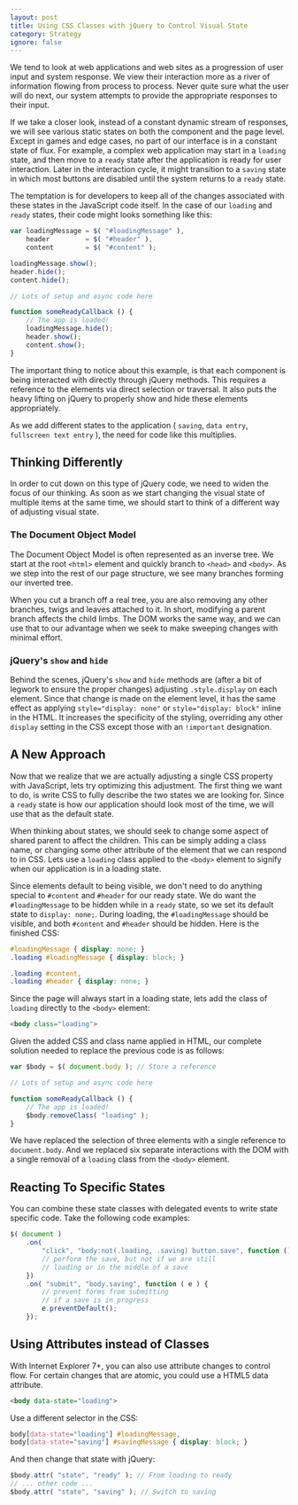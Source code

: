 ```yaml
---
layout: post
title: Using CSS Classes with jQuery to Control Visual State
category: Strategy
ignore: false
---
```


We tend to look at web applications and web sites as a progression of user input and system response. We view their interaction more as a river of information flowing from process to process. Never quite sure what the user will do next, our system attempts to provide the appropriate responses to their input.

If we take a closer look, instead of a constant dynamic stream of responses, we will see various static states on both the component and the page level. Except in games and edge cases, no part of our interface is in a constant state of flux. For example, a complex web application may start in a `loading` state, and then move to a `ready` state after the application is ready for user interaction. Later in the interaction cycle, it might transition to a `saving` state in which most buttons are disabled until the system returns to a `ready` state. 

The temptation is for developers to keep all of the changes associated with these states in the JavaScript code itself. In the case of our `loading` and `ready` states, their code might looks something like this:

```javascript
var loadingMessage = $( "#loadingMessage" ),
	header         = $( "#header" ),
    content        = $( "#content" );

loadingMessage.show();
header.hide();
content.hide();

// Lots of setup and async code here

function someReadyCallback () {
	// The app is loaded!
	loadingMessage.hide();
	header.show();
	content.show();
}
```

The important thing to notice about this example, is that each component is being interacted with directly through jQuery methods. This requires a reference to the elements via direct selection or traversal. It also puts the heavy lifting on jQuery to properly show and hide these elements appropriately.

As we add different states to the application ( `saving`, `data entry`, `fullscreen text entry` ), the need for code like this multiplies.

## Thinking Differently

In order to cut down on this type of jQuery code, we need to widen the focus of our thinking. As soon as we start changing the visual state of multiple items at the same time, we should start to think of a different way of adjusting visual state.

### The Document Object Model

The Document Object Model is often represented as an inverse tree. We start at the root `<html>` element and quickly branch to `<head>` and `<body>`. As we step into the rest of our page structure, we see many branches forming our inverted tree. 

When you cut a branch off a real tree, you are also removing any other branches, twigs and leaves attached to it. In short, modifying a parent branch affects the child limbs. The DOM works the same way, and we can use that to our advantage when we seek to make sweeping changes with minimal effort.

### jQuery's `show` and `hide`

Behind the scenes, jQuery's `show` and `hide` methods are (after a bit of legwork to ensure the proper changes) adjusting `.style.display` on each element. Since that change is made on the element level, it has the same effect as applying `style="display: none"` or `style="display: block"` inline in the HTML. It increases the specificity of the styling, overriding any other `display` setting in the CSS except those with an `!important` designation.


## A New Approach

Now that we realize that we are actually adjusting a single CSS property with JavaScript, lets try optimizing this adjustment. The first thing we want to do, is write CSS to fully describe the two states we are looking for. Since a `ready` state is how our application should look most of the time, we will use that as the default state.

When thinking about states, we should seek to change some aspect of shared parent to affect the children. This can be simply adding a class name, or changing some other attribute of the element that we can respond to in CSS. Lets use a `loading` class applied to the `<body>` element to signify when our application is in a loading state.

Since elements default to being visible, we don't need to do anything special to `#content` and `#header` for our ready state. We do want the `#loadingMessage` to be hidden while in a `ready` state, so we set its default state to `display: none;`. During loading, the `#loadingMessage` should be visible, and both `#content` and `#header` should be hidden. Here is the finished CSS:

```css
#loadingMessage { display: none; }
.loading #loadingMessage { display: block; }

.loading #content,
.loading #header { display: none; }
```

Since the page will always start in a loading state, lets add the class of `loading` directly to the `<body>` element:

```html
<body class="loading">
```

Given the added CSS and class name applied in HTML, our complete solution needed to replace the previous code is as follows:

```javascript
var $body = $( document.body ); // Store a reference

// Lots of setup and async code here

function someReadyCallback () {
	// The app is loaded!
	$body.removeClass( "loading" );
} 
```

We have replaced the selection of three elements with a single reference to `document.body`. And we replaced six separate interactions with the DOM with a single removal of a `loading` class from the `<body>` element.

## Reacting To Specific States

You can combine these state classes with delegated events to write state specific code. Take the following code examples:

```javascript
$( document )
	.on( 
		"click", "body:not(.loading, .saving) button.save", function () {
		// perform the save, but not if we are still
		// loading or in the middle of a save
	})
	.on( "submit", "body.saving", function ( e ) {
		// prevent forms from submitting
		// if a save is in progress
		e.preventDefault();
	});
```

## Using Attributes instead of Classes

With Internet Explorer 7+, you can also use attribute changes to control flow. For certain changes that are atomic, you could use a HTML5 data attribute.

```html
<body data-state="loading">
```

Use a different selector in the CSS:

```css
body[data-state="loading"] #loadingMessage,
body[data-state="saving"] #savingMessage { display: block; }
```

And then change that state with jQuery:

```javascript
$body.attr( "state", "ready" ); // From loading to ready
// ... other code ...
$body.attr( "state", "saving" ); // Switch to saving
```